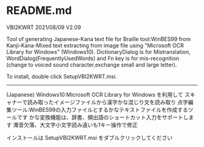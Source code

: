 ﻿# README.md 

VBI2KWRT                 2021/08/09  V2.09

Tool of generating Japanese-Kana text file for Braille tool:WinBES99
from Kanji-Kana-Mixed text extracting from image file 
using "Microsoft OCR Library for Windows" (Windows10).
DictionaryDialog is for Mistranslation,
WordDialog(FrequentlyUsedWords) and Fn key is for mis-recognition
(change to voiced sound character,exchange small and large letter).

To install, double click SetupVBI2KWRT.msi.

*************************************************************************

(Japanese)
Windows10:Microsoft OCR Library for Windows を利用して
スキャナーで読み取ったイメージファイルから漢字かな混じり文を読み取り
点字編集ツール:WinBES99の入力ファイルとするかなテキストファイルを作成するツールです
かな変換機能は、辞書、頻出語のショートカット入力をサポートします
濁音欠落、大文字小文字読み違いも1キー操作で修正

インストールは SetupVBI2KWRT.msi をダブルクリックしてください
